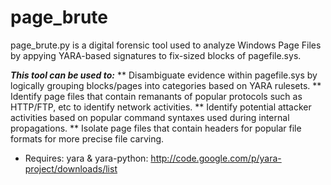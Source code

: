 page_brute
==========

page_brute.py is a digital forensic tool used to analyze Windows Page Files by appying YARA-based signatures to fix-sized blocks of pagefile.sys. 

***This tool can be used to:***
** Disambiguate evidence within pagefile.sys by logically grouping blocks/pages into categories based on YARA rulesets.
** Identify page files that contain remanants of popular protocols such as HTTP/FTP, etc to identify network activities.
** Identify potential attacker activities based on popular command syntaxes used during internal propagations.
** Isolate page files that contain headers for popular file formats for more precise file carving.

* Requires:
yara & yara-python: http://code.google.com/p/yara-project/downloads/list

